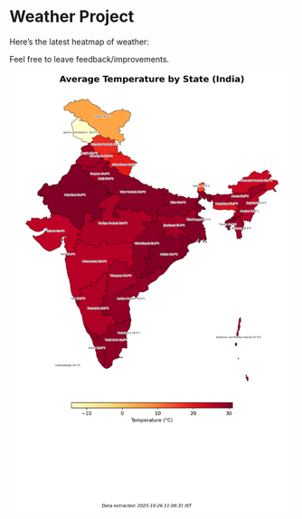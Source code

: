 # Weather Project

Here’s the latest heatmap of weather:

Feel free to leave feedback/improvements.

![India Heatmap](docs/assets/india_heatmap.png?v=FDB1FA)
